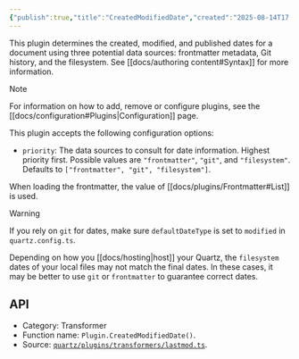 ```yaml
---
{"publish":true,"title":"CreatedModifiedDate","created":"2025-08-14T17:29:12.198+02:00","modified":"2025-08-14T17:29:12.198+02:00","tags":["plugin/transformer"],"cssclasses":""}
---
```



This plugin determines the created, modified, and published dates for a document using three potential data sources: frontmatter metadata, Git history, and the filesystem. See [[docs/authoring content#Syntax]] for more information.

> [!note]
> For information on how to add, remove or configure plugins, see the [[docs/configuration#Plugins\|Configuration]] page.

This plugin accepts the following configuration options:

- `priority`: The data sources to consult for date information. Highest priority first. Possible values are `"frontmatter"`, `"git"`, and `"filesystem"`. Defaults to `["frontmatter", "git", "filesystem"]`.

When loading the frontmatter, the value of [[docs/plugins/Frontmatter#List]] is used.

> [!warning]
> If you rely on `git` for dates, make sure `defaultDateType` is set to `modified` in `quartz.config.ts`.
>
> Depending on how you [[docs/hosting\|host]] your Quartz, the `filesystem` dates of your local files may not match the final dates. In these cases, it may be better to use `git` or `frontmatter` to guarantee correct dates.

## API

- Category: Transformer
- Function name: `Plugin.CreatedModifiedDate()`.
- Source: [`quartz/plugins/transformers/lastmod.ts`](https://github.com/jackyzha0/quartz/blob/v4/quartz/plugins/transformers/lastmod.ts).
